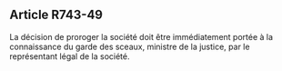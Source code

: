 Article R743-49
----
La décision de proroger la société doit être immédiatement portée à la
connaissance du garde des sceaux, ministre de la justice, par le représentant
légal de la société.
